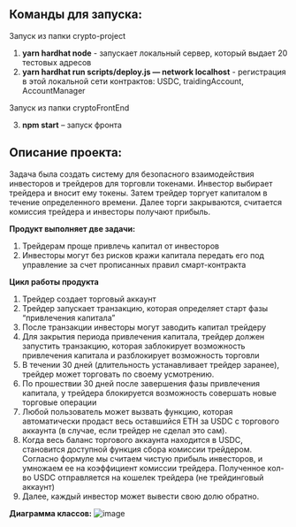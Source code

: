 ## Команды для запуска:
Запуск из папки crypto-project
1.	**yarn hardhat node** - запускает локальный сервер, который выдает 20 тестовых адресов
2.	**yarn hardhat run scripts/deploy.js — network localhost** - регистрация в этой локальной сети контрактов: USDC, traidingAccount, AccountManager

Запуск из папки cryptoFrontEnd

3.	**npm start** – запуск фронта


## Описание проекта:
Задача была создать систему для безопасного взаимодействия инвесторов и трейдеров для торговли токенами. Инвестор выбирает трейдера и вносит ему токены. Затем трейдер торгует капиталом в течение определенного времени. Далее торги закрываются, считается комиссия трейдера и инвесторы получают прибыль.

**Продукт выполняет две задачи:**
1.	Трейдерам проще привлечь капитал от инвесторов
2.	Инвесторы могут без рисков кражи капитала передать его под управление за счет прописанных правил смарт-контракта

**Цикл работы продукта**
1.	Трейдер создает торговый аккаунт
2.	Трейдер запускает транзакцию, которая определяет старт фазы “привлечения капитала”
3.	После транзакции инвесторы могут заводить капитал трейдеру
4.	Для закрытия периода привлечения капитала, трейдер должен запустить транзакцию, которая заблокирует возможность привлечения капитала и разблокирует возможность торговли 
5.	В течении 30 дней (длительность устанавливает трейдер заранее), трейдер может торговать по своему усмотрению.
7.	По прошествии 30 дней после завершения фазы привлечения капитала, у трейдера блокируется возможность совершать новые торговые операции
8.	Любой пользователь может вызвать функцию, которая автоматически продаст весь оставшийся ETH за USDC с торгового аккаунта  (в случае, если трейдер не сделал это сам).
9.	Когда весь баланс торгового аккаунта находится в USDC, становится доступной функция сбора комиссии трейдером. Согласно формуле мы считаем чистую прибыль инвесторов, и умножаем ее на коэффициент комиссии трейдера. Полученное кол-во USDC отправляется на кошелек трейдера (не трейдинговый аккаунт)
10.	Далее, каждый инвестор может вывести свою долю обратно.


**Диаграмма классов:**
![image](https://github.com/MarettaLapo/social-traiding/assets/144190258/615de0d5-7037-49c8-b926-43f7936f85ea)
